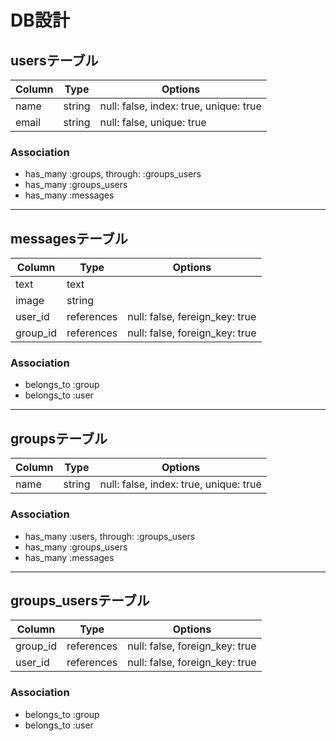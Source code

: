 # DB設計

## usersテーブル

|Column|Type|Options|
|------|----|-------|
|name|string|null: false, index: true, unique: true|
|email|string|null: false, unique: true|

### Association
- has_many :groups, through: :groups_users
- has_many :groups_users
- has_many :messages

---

## messagesテーブル

|Column|Type|Options|
|------|----|-------|
|text|text||
|image|string||
|user_id|references|null: false, fereign_key: true|
|group_id|references|null: false, foreign_key: true|

### Association
- belongs_to :group
- belongs_to :user

---

## groupsテーブル
|Column|Type|Options|
|------|----|-------|
|name|string|null: false, index: true, unique: true|

### Association
- has_many :users, through: :groups_users
- has_many :groups_users
- has_many :messages

---

## groups_usersテーブル
|Column|Type|Options|
|------|----|-------|
|group_id|references|null: false, foreign_key: true|
|user_id|references|null: false, foreign_key: true|

### Association
- belongs_to :group
- belongs_to :user
